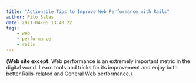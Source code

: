 ```yaml
---
title: "Actionable Tips to Improve Web Performance with Rails"
author: Pito Salas
date: 2021-04-06 13:40:22
tags:
    - web
    - performance
    - rails
---
```



(**Web site except:** Web performance is an extremely important metric in the digital world. Learn tools and tricks for its improvement and enjoy both better Rails-related and General Web performance.) 
